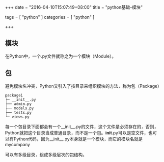 +++
date = "2016-04-10T15:07:49+08:00"
title = "python基础-模块"

tags = [ "python" ]
categories = [
  "python"
]

+++
<!--more-->

## 模块

在Python中，一个.py文件就称之为一个模块（Module）。

## 包

避免模块名冲突，Python又引入了按目录来组织模块的方法，称为包（Package）


    package1
    ├─ __init__.py
    ├── admin.py
    ├── models.py
    ├── tests.py
    └─ views.py

每一个包目录下面都会有一个__init__.py的文件，这个文件是必须存在的，否则，Python就把这个目录当成普通目录，而不是一个包。__init__.py可以是空文件，也可以有Python代码，因为__init__.py本身就是一个模块，而它的模块名就是mycompany

可以有多级目录，组成多级层次的包结构。
